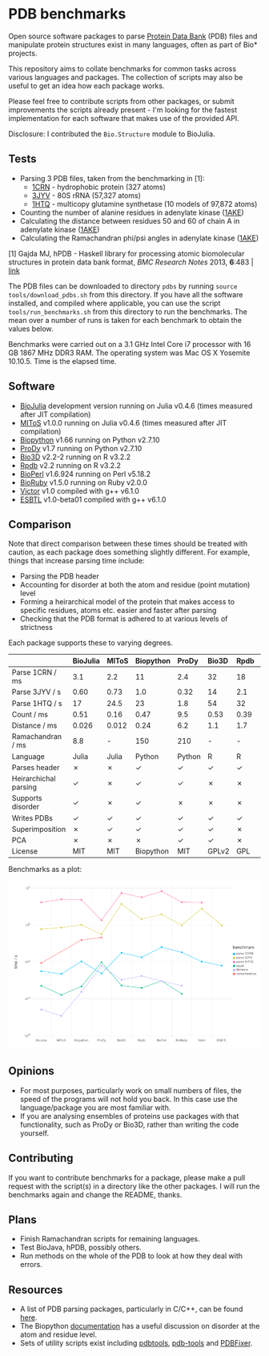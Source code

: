 # PDB benchmarks

Open source software packages to parse [Protein Data Bank](http://www.rcsb.org/pdb/home/home.do) (PDB) files and manipulate protein structures exist in many languages, often as part of Bio* projects.

This repository aims to collate benchmarks for common tasks across various languages and packages. The collection of scripts may also be useful to get an idea how each package works.

Please feel free to contribute scripts from other packages, or submit improvements the scripts already present - I'm looking for the fastest implementation for each software that makes use of the provided API.

Disclosure: I contributed the `Bio.Structure` module to BioJulia.


## Tests

* Parsing 3 PDB files, taken from the benchmarking in [1]:
  * [1CRN](http://www.rcsb.org/pdb/explore/explore.do?structureId=1crn) - hydrophobic protein (327 atoms)
  * [3JYV](http://www.rcsb.org/pdb/explore/explore.do?structureId=3jyv) - 80S rRNA (57,327 atoms)
  * [1HTQ](http://www.rcsb.org/pdb/explore/explore.do?structureId=1htq) - multicopy glutamine synthetase (10 models of 97,872 atoms)
* Counting the number of alanine residues in adenylate kinase ([1AKE](http://www.rcsb.org/pdb/explore/explore.do?structureId=1ake))
* Calculating the distance between residues 50 and 60 of chain A in adenylate kinase ([1AKE](http://www.rcsb.org/pdb/explore/explore.do?structureId=1ake))
* Calculating the Ramachandran phi/psi angles in adenylate kinase ([1AKE](http://www.rcsb.org/pdb/explore/explore.do?structureId=1ake))

[1] Gajda MJ, hPDB - Haskell library for processing atomic biomolecular structures in protein data bank format, *BMC Research Notes* 2013, **6**:483 | [link](http://bmcresnotes.biomedcentral.com/articles/10.1186/1756-0500-6-483)

The PDB files can be downloaded to directory `pdbs` by running `source tools/download_pdbs.sh` from this directory. If you have all the software installed, and compiled where applicable, you can use the script `tools/run_benchmarks.sh` from this directory to run the benchmarks. The mean over a number of runs is taken for each benchmark to obtain the values below.

Benchmarks were carried out on a 3.1 GHz Intel Core i7 processor with 16 GB 1867 MHz DDR3 RAM. The operating system was Mac OS X Yosemite 10.10.5. Time is the elapsed time.


## Software

* [BioJulia](https://biojulia.github.io/Bio.jl/) development version running on Julia v0.4.6 (times measured after JIT compilation)
* [MIToS](https://github.com/diegozea/MIToS.jl) v1.0.0 running on Julia v0.4.6 (times measured after JIT compilation)
* [Biopython](http://biopython.org/wiki/Biopython) v1.66 running on Python v2.7.10
* [ProDy](http://prody.csb.pitt.edu/) v1.7 running on Python v2.7.10
* [Bio3D](http://thegrantlab.org/bio3d/index.php) v2.2-2 running on R v3.2.2
* [Rpdb](https://cran.r-project.org/web/packages/Rpdb/index.html) v2.2 running on R v3.2.2
* [BioPerl](http://bioperl.org/index.html) v1.6.924 running on Perl v5.18.2
* [BioRuby](http://bioruby.org/) v1.5.0 running on Ruby v2.0.0
* [Victor](http://protein.bio.unipd.it/victor/index.php/Main_Page) v1.0 compiled with g++ v6.1.0
* [ESBTL](http://esbtl.sourceforge.net/index.html) v1.0-beta01 compiled with g++ v6.1.0


## Comparison

Note that direct comparison between these times should be treated with caution, as each package does something slightly different. For example, things that increase parsing time include:

* Parsing the PDB header
* Accounting for disorder at both the atom and residue (point mutation) level
* Forming a heirarchical model of the protein that makes access to specific residues, atoms etc. easier and faster after parsing
* Checking that the PDB format is adhered to at various levels of strictness

Each package supports these to varying degrees.

|                       | BioJulia     | MIToS        | Biopython    | ProDy        | Bio3D        | Rpdb         | BioPerl      | BioRuby      | Victor       | ESBTL        |
| :-------------------- | :----------- | :----------- | :----------- | :----------- | :----------- | :----------- | :----------- | :----------- | :----------- | :----------- |
| Parse 1CRN / ms       | 3.1          | 2.2          | 11           | 2.4          | 32           | 18           | 63           | 33           | 10           | 6.3          |
| Parse 3JYV / s        | 0.60         | 0.73         | 1.0          | 0.32         | 14           | 2.1          | 3.8          | 0.98         | 7.8          | 0.95         |
| Parse 1HTQ / s        | 17           | 24.5         | 23           | 1.8          | 54           | 32           | 67           | 17           | 16           | -            |
| Count / ms            | 0.51         | 0.16         | 0.47         | 9.5          | 0.53         | 0.39         | 0.94         | 0.19         | -            | -            |
| Distance / ms         | 0.026        | 0.012        | 0.24         | 6.2          | 1.1          | 1.7          | 0.91         | 0.52         | -            | -            |
| Ramachandran / ms     | 8.8          | -            | 150          | 210          | -            | -            | -            | -            | -            | -            |
| Language              | Julia        | Julia        | Python       | Python       | R            | R            | Perl         | Ruby         | C++          | C++          |
| Parses header         | ✗            | ✗            | ✓            | ✓            | ✓            | ✓            | ✗            | ✓            | ✓            | ✗            |
| Heirarchichal parsing | ✓            | ✗            | ✓            | ✓            | ✗            | ✗            | ✓            | ✓            | ✓            | ✓            |
| Supports disorder     | ✓            | ✗            | ✓            | ✗            | ✗            | ✗            | ✗            | ✗            | ✗            | ✓            |
| Writes PDBs           | ✓            | ✓            | ✓            | ✓            | ✓            | ✓            | ✓            | ✗            | ✓            | ✓            |
| Superimposition       | ✗            | ✓            | ✓            | ✓            | ✓            | ✗            | ✗            | ✗            | ✗            | ✗            |
| PCA                   | ✗            | ✗            | ✗            | ✓            | ✓            | ✗            | ✗            | ✗            | ✗            | ✗            |
| License               | MIT          | MIT          | Biopython    | MIT          | GPLv2        | GPL          | GPL/Artistic | Ruby         | GPLv3        | GPLv3        |

Benchmarks as a plot:

![benchmarks](plot/plot.png "benchmarks")


## Opinions

* For most purposes, particularly work on small numbers of files, the speed of the programs will not hold you back. In this case use the language/package you are most familiar with.
* If you are analysing ensembles of proteins use packages with that functionality, such as ProDy or Bio3D, rather than writing the code yourself.


## Contributing

If you want to contribute benchmarks for a package, please make a pull request with the script(s) in a directory like the other packages. I will run the benchmarks again and change the README, thanks.


## Plans

* Finish Ramachandran scripts for remaining languages.
* Test BioJava, hPDB, possibly others.
* Run methods on the whole of the PDB to look at how they deal with errors.


## Resources

* A list of PDB parsing packages, particularly in C/C++, can be found [here](http://bioinf.org.uk/software/bioplib/libraries/).
* The Biopython [documentation](http://biopython.org/wiki/The_Biopython_Structural_Bioinformatics_FAQ) has a useful discussion on disorder at the atom and residue level.
* Sets of utility scripts exist including [pdbtools](https://github.com/harmslab/pdbtools), [pdb-tools](https://github.com/JoaoRodrigues/pdb-tools) and [PDBFixer](https://github.com/pandegroup/pdbfixer).
